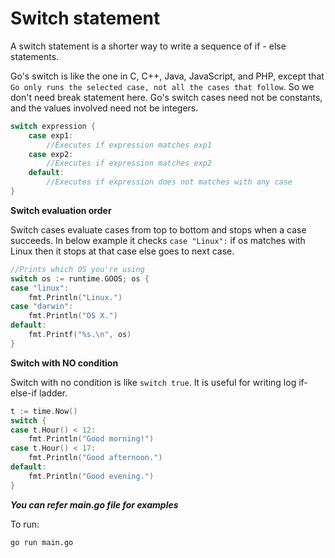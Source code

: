 # Switch statement

A switch statement is a shorter way to write a sequence of if - else statements.

Go's switch is like the one in C, C++, Java, JavaScript, and PHP, except that `Go only runs the selected case, not all the cases that follow`. So we don't need break statement here. Go's switch cases need not be constants, and the values involved need not be integers.

```go
switch expression {
    case exp1:
        //Executes if expression matches exp1
    case exp2:
        //Executes if expression matches exp2
    default:
        //Executes if expression does not matches with any case
}
```

**Switch evaluation order**

Switch cases evaluate cases from top to bottom and stops when a case succeeds. In below example it checks `case "Linux":` if os matches with Linux then it stops at that case else goes to next case.

```go
//Prints which OS you're using
switch os := runtime.GOOS; os {
case "linux":
    fmt.Println("Linux.")
case "darwin":
    fmt.Println("OS X.")
default:
    fmt.Printf("%s.\n", os)
}
```

**Switch with NO condition**

Switch with no condition is like `switch true`. It is useful for writing log if-else-if ladder.
```go
t := time.Now()
switch {
case t.Hour() < 12:
    fmt.Println("Good morning!")
case t.Hour() < 17:
    fmt.Println("Good afternoon.")
default:
    fmt.Println("Good evening.")
}
```

***You can refer main.go file for examples***

To run:
```
go run main.go
```






